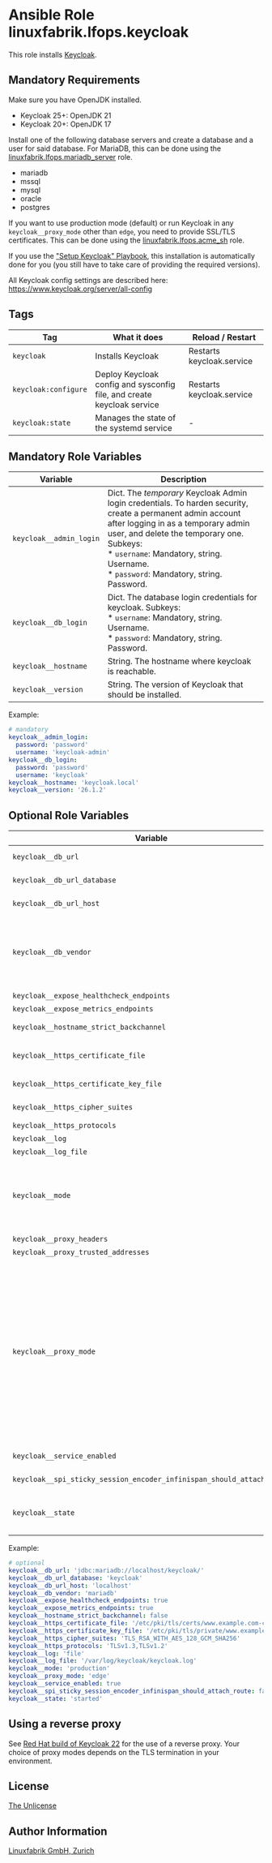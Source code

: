 # Ansible Role linuxfabrik.lfops.keycloak

This role installs [Keycloak](https://www.keycloak.org/guides#getting-started).


## Mandatory Requirements

Make sure you have OpenJDK installed.

* Keycloak 25+: OpenJDK 21
* Keycloak 20+: OpenJDK 17

Install one of the following database servers and create a database and a user for said database. For MariaDB, this can be done using the [linuxfabrik.lfops.mariadb_server](https://github.com/Linuxfabrik/lfops/tree/main/roles/mariadb_server) role.

* mariadb
* mssql
* mysql
* oracle
* postgres

If you want to use production mode (default) or run Keycloak in any `keycloak__proxy_mode` other than `edge`, you need to provide SSL/TLS certificates. This can be done using the [linuxfabrik.lfops.acme_sh](https://github.com/Linuxfabrik/lfops/tree/main/roles/acme_sh) role.

If you use the ["Setup Keycloak" Playbook](https://github.com/Linuxfabrik/lfops/blob/main/playbooks/setup_keycloak.yml), this installation is automatically done for you (you still have to take care of providing the required versions).

All Keycloak config settings are described here: https://www.keycloak.org/server/all-config


## Tags

| Tag        | What it does      | Reload / Restart |
| ---        | ------------      | ---------------- |
| `keycloak` | Installs Keycloak | Restarts keycloak.service |
| `keycloak:configure` | Deploy Keycloak config and sysconfig file, and create keycloak service | Restarts keycloak.service |
| `keycloak:state` | Manages the state of the systemd service | - |


## Mandatory Role Variables

| Variable | Description |
| -------- | ----------- |
| `keycloak__admin_login` | Dict. The *temporary* Keycloak Admin login credentials. To harden security, create a permanent admin account after logging in as a temporary admin user, and delete the temporary one. Subkeys:<br> * `username`: Mandatory, string. Username.<br> * `password`: Mandatory, string. Password. |
| `keycloak__db_login` | Dict. The database login credentials for keycloak. Subkeys:<br> * `username`: Mandatory, string. Username.<br> * `password`: Mandatory, string. Password. |
| `keycloak__hostname` | String. The hostname where keycloak is reachable. |
| `keycloak__version` | String. The version of Keycloak that should be installed. |

Example:
```yaml
# mandatory
keycloak__admin_login:
  password: 'password'
  username: 'keycloak-admin'
keycloak__db_login:
  password: 'password'
  username: 'keycloak'
keycloak__hostname: 'keycloak.local'
keycloak__version: '26.1.2'
```


## Optional Role Variables

| Variable | Description | Default Value |
| -------- | ----------- | ------------- |
| `keycloak__db_url` | String. The full database JDBC URL. If not provided, a default URL is set based on the selected database vendor. | `unset` |
| `keycloak__db_url_database` | String. The database name for Keycloak. If the db-url option is set, this option is ignored. | `keycloak` |
| `keycloak__db_url_host` | String. The host where the database for Keycloak is running. If the db-url option is set, this option is ignored. | `localhost` |
| `keycloak__db_vendor` | String. Specifies the database server Keycloak is supposed to use. Possible options:<br> * mariadb<br> * mssql<br> * mysql<br> * oracle<br> * postgres | `mariadb` |
| `keycloak__expose_healthcheck_endpoints` | Bool. If the server should expose healthcheck endpoints. | `true` |
| `keycloak__expose_metrics_endpoints` | Bool. If the server should expose metrics endpoints. | `true` |
| `keycloak__hostname_strict_backchannel` | Bool. By default backchannel URLs are dynamically resolved from request headers to allow internal and external applications. | `false` |
| `keycloak__https_certificate_file` | String. The file path to a server certificate or certificate chain in PEM format. If you don't want to provide key material to setup HTTPS, set this to an empty string. | `'/etc/pki/tls/certs/www.example.com-chain.crt'` |
| `keycloak__https_certificate_key_file` | String. The file path to a private key in PEM format.  If you don't want to provide key material to setup HTTPS, set this to an empty string. | `'/etc/pki/tls/private/www.example.com.key'` |
| `keycloak__https_cipher_suites` | String. The cipher suites to use. If none is given, a reasonable default is selected. | `unset` |
| `keycloak__https_protocols` | String. The cipher suites Keycloak is supposed to be using. | `TLSv1.3,TLSv1.2` |
| `keycloak__log` | String. Enable one or more log handlers in a comma-separated list. | `file` |
| `keycloak__log_file` | String. Set the log file path and filename. | `/var/log/keycloak/keycloak.log` |
| `keycloak__mode` | String. The mode to start Keycloak in. The development mode is targeted for people trying out Keycloak the first time and get it up and running quickly. It also offers convenient defaults for developers, for example to develop a new Keycloak theme.<br>Possible options:<br> * `production`<br> * `development` | `production` |
| `keycloak__proxy_headers` | String. The proxy headers that should be accepted by the server. | `'xforwarded'` |
| `keycloak__proxy_trusted_addresses` | String. A comma separated list of trusted proxy addresses. | `'127.0.0.1'` |
| `keycloak__proxy_mode` | String. The proxy address forwarding mode if the server is behind a reverse proxy.<br>* `edge`: Enables communication through HTTP between the proxy and Keycloak. This mode is suitable for deployments with a highly secure internal network where the reverse proxy keeps a secure connection (HTTP over TLS) with clients while communicating with Keycloak using HTTP.<br>* `reencrypt`: Requires communication through HTTPS between the proxy and Keycloak. This mode is suitable for deployments where internal communication between the reverse proxy and Keycloak should also be protected. Different keys and certificates are used on the reverse proxy as well as on Keycloak.<br>* `passthrough`: Enables communication through HTTP or HTTPS between the proxy and Keycloak. This mode is suitable for deployments where the reverse proxy is not terminating TLS. The proxy instead is forwarding requests to the Keycloak server so that secure connections between the server and clients are based on the keys and certificates used by the Keycloak server. | `unset` |
| `keycloak__service_enabled` | Bool. Enables or disables the service, analogous to `systemctl enable/disable --now`. | `true` |
| `keycloak__spi_sticky_session_encoder_infinispan_should_attach_route` | Bool. https://www.keycloak.org/server/reverseproxy#_enable_sticky_sessions | `false` |
| `keycloak__state`| String. Controls the Systemd service. One of<br> * `started`<br> * `stopped`<br> * `reloaded` | `'started'` |

Example:
```yaml
# optional
keycloak__db_url: 'jdbc:mariadb://localhost/keycloak/'
keycloak__db_url_database: 'keycloak'
keycloak__db_url_host: 'localhost'
keycloak__db_vendor: 'mariadb'
keycloak__expose_healthcheck_endpoints: true
keycloak__expose_metrics_endpoints: true
keycloak__hostname_strict_backchannel: false
keycloak__https_certificate_file: '/etc/pki/tls/certs/www.example.com-chain.crt'
keycloak__https_certificate_key_file: '/etc/pki/tls/private/www.example.com.key'
keycloak__https_cipher_suites: 'TLS_RSA_WITH_AES_128_GCM_SHA256'
keycloak__https_protocols: 'TLSv1.3,TLSv1.2'
keycloak__log: 'file'
keycloak__log_file: '/var/log/keycloak/keycloak.log'
keycloak__mode: 'production'
keycloak__proxy_mode: 'edge'
keycloak__service_enabled: true
keycloak__spi_sticky_session_encoder_infinispan_should_attach_route: false
keycloak__state: 'started'
```


## Using a reverse proxy

See [Red Hat build of Keycloak 22](https://docs.redhat.com/en/documentation/red_hat_build_of_keycloak/22.0/html/server_guide/reverseproxy-?utm_source=chatgpt.com#reverseproxy-configure-the-proxy-mode-in-red-hat-build-of-keycloak) for the use of a reverse proxy. Your choice of proxy modes depends on the TLS termination in your environment.


## License

[The Unlicense](https://unlicense.org/)


## Author Information

[Linuxfabrik GmbH, Zurich](https://www.linuxfabrik.ch)
